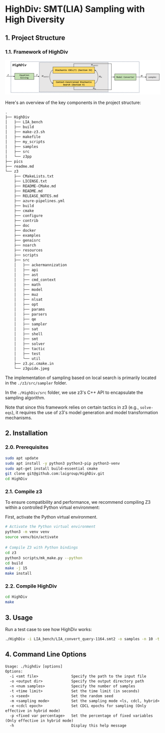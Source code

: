 # HighDiv: SMT(LIA) Sampling with High Diversity

## 1. Project Structure

### 1.1. Framework of HighDiv
![alt text](pics/framework.png)

Here's an overview of the key components in the project structure:
```
.
├── HighDiv
│   ├── LIA_bench
│   ├── build
│   ├── make-z3.sh
│   ├── makefile
│   ├── my_scripts
│   ├── samples
│   ├── src
│   └── z3pp
├── pics
├── readme.md
└── z3
    ├── CMakeLists.txt
    ├── LICENSE.txt
    ├── README-CMake.md
    ├── README.md
    ├── RELEASE_NOTES.md
    ├── azure-pipelines.yml
    ├── build
    ├── cmake
    ├── configure
    ├── contrib
    ├── doc
    ├── docker
    ├── examples
    ├── genaisrc
    ├── noarch
    ├── resources
    ├── scripts
    ├── src
    │   ├── ackermannization
    │   ├── api
    │   ├── ast
    │   ├── cmd_context
    │   ├── math
    │   ├── model
    │   ├── muz
    │   ├── nlsat
    │   ├── opt
    │   ├── params
    │   ├── parsers
    │   ├── qe
    │   ├── sampler
    │   ├── sat
    │   ├── shell
    │   ├── smt
    │   ├── solver
    │   ├── tactic
    │   ├── test
    │   └── util
    ├── z3.pc.cmake.in
    └── z3guide.jpeg

```
The implementation of sampling based on local search is primarily located in the `./z3/src/sampler` folder.  

In the `./HighDiv/src` folder, we use z3's C++ API to encapsulate the sampling algorithm.  

Note that since this framework relies on certain tactics in z3 (e.g., `solve-eqs`), it requires the use of z3's model generation and model transformation mechanisms.

## 2. Installation

### 2.0. Prerequisites

```bash
sudo apt update
sudo apt install -y python3 python3-pip python3-venv
sudo apt-get install build-essential cmake
git clone git@github.com:laigroup/HighDiv.git
cd HighDiv
```

### 2.1. Compile z3

To ensure compatibility and performance, we recommend compiling Z3 within a controlled Python virtual environment:

First, activate the Python virtual environment.

```bash
# Activate the Python virtual environment
python3 -m venv venv
source venv/bin/activate

# Compile Z3 with Python bindings
cd z3
python3 scripts/mk_make.py --python
cd build
make -j 15
make install
```

### 2.2. Compile HighDiv

```bash
cd HighDiv
make
```

## 3. Usage

Run a test case to see how HighDiv works:
```bash
./HighDiv -i LIA_bench/LIA_convert_query-1164.smt2 -o samples -n 10 -t 900 -s 123 -m hybrid
```

## 4. Command Line Options
```
Usage: ./highdiv [options]
Options:
  -i <smt file>               Specify the path to the input file
  -o <output dir>             Specify the output directory path
  -n <num samples>            Specify the number of samples
  -t <time limit>             Set the time limit (in seconds)
  -s <seed>                   Set the random seed
  -m <sampling mode>          Set the sampling mode <ls, cdcl, hybrid>
  -e <cdcl epoch>             Set CDCL epochs for sampling (Only effective in hybrid mode)
  -p <fixed var percentage>   Set the percentage of fixed variables (Only effective in hybrid mode)
  -h                          Display this help message
```